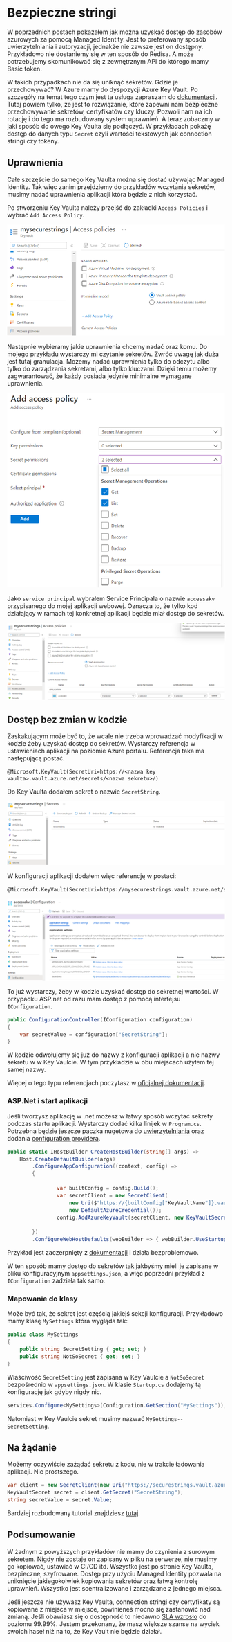 # Bezpieczne stringi

W poprzednich postach pokazałem jak można uzyskać dostęp do zasobów azurowych za pomocą Managed Identity. Jest to preferowany sposób uwierzytelniania i autoryzacji, jednakże nie zawsze jest on dostępny. Przykładowo nie dostaniemy się w ten sposób do Redisa. A może potrzebujemy skomunikować się z zewnętrznym API do którego mamy Basic token.

W takich przypadkach nie da się uniknąć sekretów. Gdzie je przechowywać? W Azure mamy do dyspozycji Azure Key Vault. Po szczegóły na temat tego czym jest ta usługa zapraszam do [dokumentacji](https://docs.microsoft.com/en-us/azure/key-vault/general/). Tutaj powiem tylko, że jest to rozwiązanie, które zapewni nam bezpieczne przechowywanie sekretów, certyfikatów czy kluczy. Pozwoli nam na ich rotację i do tego ma rozbudowany system uprawnień. A teraz zobaczmy w jaki sposób do owego Key Vaulta się podłączyć. W przykładach pokażę dostęp do danych typu `Secret` czyli wartości tekstowych jak connection stringi czy tokeny.

## Uprawnienia

Całe szczęście do samego Key Vaulta można się dostać używając Managed Identity. Tak więc zanim przejdziemy do przykładów wczytania sekretów, musimy nadać uprawnienia aplikacji która będzie z nich korzystać.

Po stworzeniu Key Vaulta należy przejść do zakładki `Access Policies` i wybrać `Add Access Policy`.

![dodanie_uprawnien](/images/bepieczne-stringi/1.png)

Następnie wybieramy jakie uprawnienia chcemy nadać oraz komu. Do mojego przykładu wystarczy mi czytanie sekretów. Zwróć uwagę jak duża jest tutaj granulacja. Możemy nadać uprawnienia tylko do odczytu albo tylko do zarządzania sekretami, albo tylko kluczami. Dzięki temu możemy zagwarantować, że każdy posiada jedynie minimalne wymagane uprawnienia.

![czytanie_sekretow_policy](/images/bepieczne-stringi/2.png)

Jako `service principal` wybrałem Service Principala o nazwie `accessakv` przypisanego do mojej aplikacji webowej. Oznacza to, że tylko kod działający w ramach tej konkretnej aplikacji będzie miał dostęp do sekretów.

![service_principal](/images/bepieczne-stringi/3.png)

## Dostęp bez zmian w kodzie

Zaskakującym może być to, że wcale nie trzeba wprowadzać modyfikacji w kodzie żeby uzyskać dostęp do sekretów. Wystarczy referencja w ustawieniach aplikacji na poziomie Azure portalu. Referencja taka ma następującą postać.

```
@Microsoft.KeyVault(SecretUri=https://<nazwa key vaulta>.vault.azure.net/secrets/<nazwa sekretu>/)
```

Do Key Vaulta dodałem sekret o nazwie `SecretString`.

![secret_string](/images/bepieczne-stringi/4.png)

W konfiguracji aplikacji dodałem więc referencję w postaci:

```
@Microsoft.KeyVault(SecretUri=https://mysecurestrings.vault.azure.net/secrets/SecretString/)
```

![konfiguracja](/images/bepieczne-stringi/5.png)

To już wystarczy, żeby w kodzie uzyskać dostęp do sekretnej wartości. W przypadku ASP.net od razu mam dostęp z pomocą interfejsu `IConfiguration`.

```csharp
public ConfigurationController(IConfiguration configuration)
{
    var secretValue = configuration["SecretString"];
}
```
W kodzie odwołujemy się już do nazwy z konfiguracji aplikacji a nie nazwy sekretu w w Key Vaulcie. W tym przykładzie w obu miejscach użyłem tej samej nazwy.

Więcej o tego typu referencjach poczytasz w [oficjalnej dokumentacji](https://docs.microsoft.com/en-us/azure/app-service/app-service-key-vault-references).

### ASP.Net i start aplikacji

Jeśli tworzysz aplikację w .net możesz w łatwy sposób wczytać sekrety podczas startu aplikacji. Wystarczy dodać kilka linijek w `Program.cs`. Potrzebna będzie jeszcze paczka nugetowa do [uwierzytelniania](https://www.nuget.org/packages/Azure.Identity) oraz dodania [configuration providera](https://www.nuget.org/packages/Azure.Extensions.AspNetCore.Configuration.Secrets).

```csharp
public static IHostBuilder CreateHostBuilder(string[] args) =>
    Host.CreateDefaultBuilder(args)
        .ConfigureAppConfiguration((context, config) =>
        {
            
                var builtConfig = config.Build();
                var secretClient = new SecretClient(
                    new Uri($"https://{builtConfig["KeyVaultName"]}.vault.azure.net/"),
                    new DefaultAzureCredential());
                config.AddAzureKeyVault(secretClient, new KeyVaultSecretManager());
            
        })
        .ConfigureWebHostDefaults(webBuilder => { webBuilder.UseStartup<Startup>(); });
```

Przykład jest zaczerpnięty z [dokumentacji](https://docs.microsoft.com/en-us/aspnet/core/security/key-vault-configuration?view=aspnetcore-5.0#use-managed-identities-for-azure-resources) i działa bezproblemowo.

W ten sposób mamy dostęp do sekretów tak jakbyśmy mieli je zapisane w pliku konfiguracyjnym `appsettings.json`, a więc poprzedni przykład z `IConfiguration` zadziała tak samo. 

### Mapowanie do klasy

Może być tak, że sekret jest częścią jakiejś sekcji konfiguracji. Przykładowo mamy klasę `MySettings` która wygląda tak:

```csharp
public class MySettings
{
    public string SecretSetting { get; set; }
    public string NotSoSecret { get; set; }
}
```

Właściwość `SecretSetting` jest zapisana w Key Vaulcie a `NotSoSecret` bezpośrednio w `appsettings.json`. W klasie `Startup.cs` dodajemy tą konfigurację jak gdyby nigdy nic.

```csharp
services.Configure<MySettings>(Configuration.GetSection("MySettings"));
```

Natomiast w Key Vaulcie sekret musimy nazwać `MySettings--SecretSetting`. 

## Na żądanie

Możemy oczywiście zażądać sekretu z kodu, nie w trakcie ładowania aplikacji. Nic prostszego.

```csharp
var client = new SecretClient(new Uri("https://securestrings.vault.azure.net/"), new DefaultAzureCredential());
KeyVaultSecret secret = client.GetSecret("SecretString");
string secretValue = secret.Value;
```

Bardziej rozbudowany tutorial znajdziesz [tutaj](https://docs.microsoft.com/en-us/azure/key-vault/general/tutorial-net-create-vault-azure-web-app).

## Podsumowanie

W żadnym z powyższych przykładów nie mamy do czynienia z surowym sekretem. Nigdy nie zostaje on zapisany w pliku na serwerze, nie musimy go kopiować, ustawiać w CI/CD itd. Wszystko jest po stronie Key Vaulta, bezpieczne, szyfrowane. Dostęp przy użyciu Managed Identity pozwala na uniknięcie jakiegokolwiek kopiowania sekretów oraz łatwą kontrolę uprawnień. Wszystko jest scentralizowane i zarządzane z jednego miejsca.

Jeśli jeszcze nie używasz Key Vaulta, connection stringi czy certyfikaty są kopiowane z miejsca w miejsce, powinieneś mocno się zastanowić nad zmianą. Jeśli obawiasz się o dostępność to niedawno [SLA wzrosło](https://azure.microsoft.com/en-gb/updates/akv-sla-raised-to-9999/) do poziomu 99.99%. Jestem przekonany, że masz większe szanse na wyciek swoich haseł niż na to, że Key Vault nie będzie działał.
